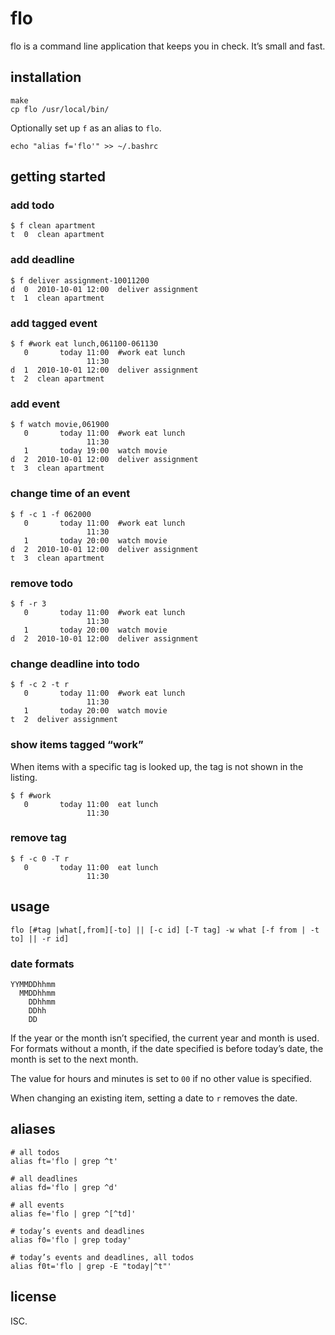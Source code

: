 # flo

flo is a command line application that keeps you in check. It’s small and fast.

## installation

    make
    cp flo /usr/local/bin/

Optionally set up `f` as an alias to `flo`.

    echo "alias f='flo'" >> ~/.bashrc

## getting started

### add todo

    $ f clean apartment
    t  0  clean apartment

### add deadline

    $ f deliver assignment-10011200
    d  0  2010-10-01 12:00  deliver assignment
    t  1  clean apartment

### add tagged event

    $ f #work eat lunch,061100-061130
       0       today 11:00  #work eat lunch
                     11:30
    d  1  2010-10-01 12:00  deliver assignment
    t  2  clean apartment

### add event

    $ f watch movie,061900
       0       today 11:00  #work eat lunch
                     11:30
       1       today 19:00  watch movie
    d  2  2010-10-01 12:00  deliver assignment
    t  3  clean apartment

### change time of an event

    $ f -c 1 -f 062000
       0       today 11:00  #work eat lunch
                     11:30
       1       today 20:00  watch movie
    d  2  2010-10-01 12:00  deliver assignment
    t  3  clean apartment

### remove todo

    $ f -r 3
       0       today 11:00  #work eat lunch
                     11:30
       1       today 20:00  watch movie
    d  2  2010-10-01 12:00  deliver assignment

### change deadline into todo

    $ f -c 2 -t r
       0       today 11:00  #work eat lunch
                     11:30
       1       today 20:00  watch movie
    t  2  deliver assignment

### show items tagged “work”

When items with a specific tag is looked up, the tag is not shown in the
listing.

    $ f #work
       0       today 11:00  eat lunch
                     11:30

### remove tag

    $ f -c 0 -T r
       0       today 11:00  eat lunch
                     11:30

## usage

    flo [#tag |what[,from][-to] || [-c id] [-T tag] -w what [-f from | -t to] || -r id]

### date formats

    YYMMDDhhmm
      MMDDhhmm
        DDhhmm
        DDhh
        DD

If the year or the month isn’t specified, the current year and month is used.
For formats without a month, if the date specified is before today’s date, the
month is set to the next month.

The value for hours and minutes is set to `00` if no other value is specified.

When changing an existing item, setting a date to `r` removes the date.

## aliases

    # all todos
    alias ft='flo | grep ^t' 

    # all deadlines
    alias fd='flo | grep ^d' 

    # all events
    alias fe='flo | grep ^[^td]' 

    # today’s events and deadlines
    alias f0='flo | grep today' 

    # today’s events and deadlines, all todos
    alias f0t='flo | grep -E "today|^t"' 

## license

ISC.

